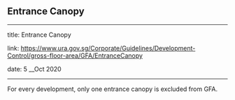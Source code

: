 ## Entrance Canopy
---
title: Entrance Canopy

link: https://www.ura.gov.sg/Corporate/Guidelines/Development-Control/gross-floor-area/GFA/EntranceCanopy

date: 5 __Oct 2020

---


For every development, only one entrance canopy is excluded from GFA.



